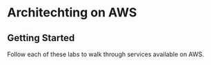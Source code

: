 # Architechting on AWS

## Getting Started
Follow each of these labs to walk through services available on AWS.
